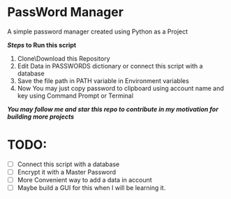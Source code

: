 # PassWord Manager
A simple password manager created using Python as a Project

**_Steps_ to Run this script**
1. Clone\Download this Repository
2. Edit Data in PASSWORDS dictionary or connect this script with a database
3. Save the file path in PATH variable in Environment variables
4. Now You may just copy password to clipboard using account name and key using Command Prompt or Terminal

**_You may follow me and star this repo to contribute in my motivation for building more projects_**

# TODO:
- [ ] Connect this script with a database
- [ ] Encrypt it with a Master Password
- [ ] More Convenient way to add a data in account
- [ ] Maybe build a GUI for this when I will be learning it.